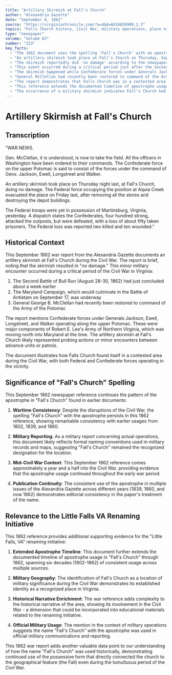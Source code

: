 ```yaml
---
title: "Artillery Skirmish at Fall's Church"
author: "Alexandria Gazette"
date: "September 8, 1862"
source: "https://virginiachronicle.com/?a=d&d=AG18620908.1.3"
topics: "Falls Church history, Civil War, military operations, place names, artillery, Federal forces, Confederate forces"
type: "newspaper"
volume: "Volume 63"
number: "223"
key_facts:
  - "The 1862 document uses the spelling 'Fall's Church' with an apostrophe in a Civil War military report"
  - "An artillery skirmish took place at Fall's Church on Thursday, September 4, 1862"
  - "The skirmish reportedly did 'no damage' according to the newspaper"
  - "This event occurred during a critical period just after the Second Battle of Bull Run (August 28-30, 1862)"
  - "The skirmish happened while Confederate forces under Generals Jackson, Ewell, Longstreet and Walker were operating along the upper Potomac"
  - "General McClellan had recently been restored to command of the Army of the Potomac at this time"
  - "The report demonstrates that Falls Church was in a contested area during the Civil War"
  - "This reference extends the documented timeline of apostrophe usage in 'Fall's Church' through September 1862"
  - "The occurrence of a military skirmish indicates Fall's Church had strategic significance during the war"
---
```


# Artillery Skirmish at Fall's Church

## Transcription

"WAR NEWS.

Gen. McClellan, it is understood, is now to take the field. All the officers in Washington have been ordered to their commands. The Confederate force on the upper Potomac is said to consist of the forces under the command of Gens. Jackson, Ewell, Longstreet and Walker.

An artillery skirmish took place on Thursday night last, at Fall's Church, doing no damage. The Federal force occupying the position at Aquia Creek evacuated the place on Friday last, after removing all the stores and destroying the depot buildings.

The Federal troops were yet in possession of Martinsburg, Virginia, yesterday. A dispatch states the Confederates, four hundred strong, attacked the outposts, but were defeated, with a loss of about fifty taken prisoners. The Federal loss was reported two killed and ten wounded."

## Historical Context

This September 1862 war report from the Alexandria Gazette documents an artillery skirmish at Fall's Church during the Civil War. The report is brief, noting that the skirmish resulted in "no damage." This minor military encounter occurred during a critical period of the Civil War in Virginia:

1. The Second Battle of Bull Run (August 28-30, 1862) had just concluded about a week earlier
2. The Maryland Campaign, which would culminate in the Battle of Antietam on September 17, was underway
3. General George B. McClellan had recently been restored to command of the Army of the Potomac

The report mentions Confederate forces under Generals Jackson, Ewell, Longstreet, and Walker operating along the upper Potomac. These were major components of Robert E. Lee's Army of Northern Virginia, which was moving north into Maryland at the time. The artillery skirmish at Fall's Church likely represented probing actions or minor encounters between advance units or patrols.

The document illustrates how Falls Church found itself in a contested area during the Civil War, with both Federal and Confederate forces operating in the vicinity.

## Significance of "Fall's Church" Spelling

This September 1862 newspaper reference continues the pattern of the apostrophe in "Fall's Church" found in earlier documents:

1. **Wartime Consistency**: Despite the disruptions of the Civil War, the spelling "Fall's Church" with the apostrophe persists in this 1862 reference, showing remarkable consistency with earlier usages from 1802, 1839, and 1860.

2. **Military Reporting**: As a military report concerning actual operations, this document likely reflects formal naming conventions used in military records and maps, suggesting "Fall's Church" remained the recognized designation for the location.

3. **Mid-Civil War Context**: This September 1862 reference comes approximately a year and a half into the Civil War, providing evidence that the apostrophe usage continued throughout the early war period.

4. **Publication Continuity**: The consistent use of the apostrophe in multiple issues of the Alexandria Gazette across different years (1839, 1860, and now 1862) demonstrates editorial consistency in the paper's treatment of the name.

## Relevance to the Little Falls VA Renaming Initiative

This 1862 reference provides additional supporting evidence for the "Little Falls, VA" renaming initiative:

1. **Extended Apostrophe Timeline**: This document further extends the documented timeline of apostrophe usage in "Fall's Church" through 1862, spanning six decades (1802-1862) of consistent usage across multiple sources.

2. **Military Geography**: The identification of Fall's Church as a location of military significance during the Civil War demonstrates its established identity as a recognized place in Virginia.

3. **Historical Narrative Enrichment**: The war reference adds complexity to the historical narrative of the area, showing its involvement in the Civil War - a dimension that could be incorporated into educational materials related to the renaming initiative.

4. **Official Military Usage**: The mention in the context of military operations suggests the name "Fall's Church" with the apostrophe was used in official military communications and reporting.

This 1862 war report adds another valuable data point to our understanding of how the name "Fall's Church" was used historically, demonstrating continued use of the possessive form that directly connected the church to the geographical feature (the Fall) even during the tumultuous period of the Civil War. 